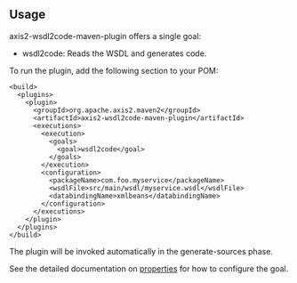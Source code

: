 <!--
  ~ Licensed to the Apache Software Foundation (ASF) under one
  ~ or more contributor license agreements. See the NOTICE file
  ~ distributed with this work for additional information
  ~ regarding copyright ownership. The ASF licenses this file
  ~ to you under the Apache License, Version 2.0 (the
  ~ "License"); you may not use this file except in compliance
  ~ with the License. You may obtain a copy of the License at
  ~
  ~ http://www.apache.org/licenses/LICENSE-2.0
  ~
  ~ Unless required by applicable law or agreed to in writing,
  ~ software distributed under the License is distributed on an
  ~ "AS IS" BASIS, WITHOUT WARRANTIES OR CONDITIONS OF ANY
  ~ KIND, either express or implied. See the License for the
  ~ specific language governing permissions and limitations
  ~ under the License.
  -->

Usage
-----

axis2-wsdl2code-maven-plugin offers a single goal:

*   wsdl2code: Reads the WSDL and generates code.

To run the plugin, add the following section to your POM:

    <build>
      <plugins>
        <plugin>
          <groupId>org.apache.axis2.maven2</groupId>
          <artifactId>axis2-wsdl2code-maven-plugin</artifactId>
          <executions>
            <execution>
              <goals>
                <goal>wsdl2code</goal>
              </goals>
            </execution>
            <configuration>
              <packageName>com.foo.myservice</packageName>
              <wsdlFile>src/main/wsdl/myservice.wsdl</wsdlFile>
              <databindingName>xmlbeans</databindingName>
            </configuration>
          </executions>
        </plugin>
      </plugins>
    </build>

The plugin will be invoked automatically in the generate-sources
phase.

See the detailed documentation on [properties](wsdl2code-mojo.html) for
how to configure the goal.
